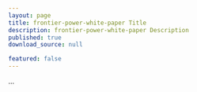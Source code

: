 ```yaml
---
layout: page
title: frontier-power-white-paper Title
description: frontier-power-white-paper Description
published: true
download_source: null 

featured: false
---
```

...